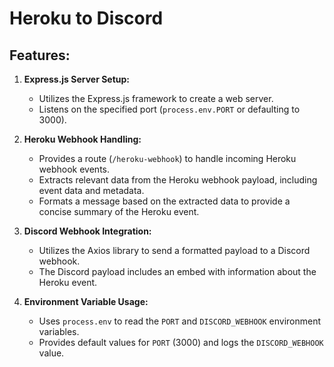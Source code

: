 # Heroku to Discord

## Features:
1. **Express.js Server Setup:**
   - Utilizes the Express.js framework to create a web server.
   - Listens on the specified port (`process.env.PORT` or defaulting to 3000).

2. **Heroku Webhook Handling:**
   - Provides a route (`/heroku-webhook`) to handle incoming Heroku webhook events.
   - Extracts relevant data from the Heroku webhook payload, including event data and metadata.
   - Formats a message based on the extracted data to provide a concise summary of the Heroku event.

3. **Discord Webhook Integration:**
   - Utilizes the Axios library to send a formatted payload to a Discord webhook.
   - The Discord payload includes an embed with information about the Heroku event.

4. **Environment Variable Usage:**
   - Uses `process.env` to read the `PORT` and `DISCORD_WEBHOOK` environment variables.
   - Provides default values for `PORT` (3000) and logs the `DISCORD_WEBHOOK` value.
